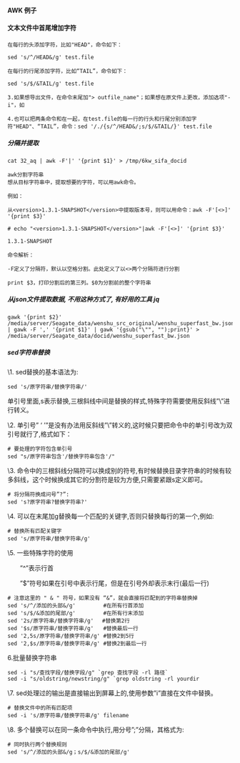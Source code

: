 #### AWK 例子

#### 文本文件中首尾增加字符
```
在每行的头添加字符，比如"HEAD"，命令如下：

sed 's/^/HEAD&/g' test.file

在每行的行尾添加字符，比如“TAIL”，命令如下：

sed 's/$/&TAIL/g' test.file

3.如果想导出文件，在命令末尾加"> outfile_name"；如果想在原文件上更改，添加选项"-i"，如

4.也可以把两条命令和在一起，在test.file的每一行的行头和行尾分别添加字符"HEAD"、“TAIL”，命令：sed '/./{s/^/HEAD&/;s/$/&TAIL/}' test.file
```

##### 分隔并提取
```shell
cat 32_aq | awk -F'|' '{print $1}' > /tmp/6kw_sifa_docid
```

```shell
awk分割字符串
想从目标字符串中，提取想要的字符，可以用awk命令。

例如：

从<version>1.3.1-SNAPSHOT</version>中提取版本号，则可以用命令：awk -F'[<>]' '{print $3}'

# echo "<version>1.3.1-SNAPSHOT</version>"|awk -F'[<>]' '{print $3}'

1.3.1-SNAPSHOT

命令解析：

-F定义了分隔符，默认以空格分割。此处定义了以<>两个分隔符进行分割

print $3，打印分割后的第三列。$0为分割前的整个字符串
```

##### 从json文件提取数据, 不用这种方式了, 有好用的工具 jq
```shell
gawk '{print $2}' /media/server/Seagate_data/wenshu_src_original/wenshu_superfast_bw.json | gawk -F ',' '{print $1}' | gawk '{gsub("\"", "");print}' > /media/server/Seagate_data/docid/wenshu_superfast_bw.json
```

##### sed字符串替换

\1. sed替换的基本语法为:

```
sed 's/原字符串/替换字符串/'
```

单引号里面,s表示替换,三根斜线中间是替换的样式,特殊字符需要使用反斜线”\”进行转义。

\2. 单引号” ‘ ’”是没有办法用反斜线”\”转义的,这时候只要把命令中的单引号改为双引号就行了,格式如下：

```
# 要处理的字符包含单引号
sed "s/原字符串包含'/替换字符串包含'/" 
```

\3. 命令中的三根斜线分隔符可以换成别的符号,有时候替换目录字符串的时候有较多斜线，这个时候换成其它的分割符是较为方便,只需要紧跟s定义即可。

```
# 将分隔符换成问号”?”:
sed 's?原字符串?替换字符串?'
```

\4. 可以在末尾加g替换每一个匹配的关键字,否则只替换每行的第一个,例如:

```
# 替换所有匹配关键字
sed 's/原字符串/替换字符串/g'
```

\5. 一些特殊字符的使用

　　”^”表示行首

　　”$”符号如果在引号中表示行尾，但是在引号外却表示末行(最后一行)

```
# 注意这里的 " & " 符号，如果没有 “&”，就会直接将匹配到的字符串替换掉
sed 's/^/添加的头部&/g' 　　　　 #在所有行首添加
sed 's/$/&添加的尾部/g' 　　　　 #在所有行末添加
sed '2s/原字符串/替换字符串/g'　 #替换第2行
sed '$s/原字符串/替换字符串/g'   #替换最后一行
sed '2,5s/原字符串/替换字符串/g' #替换2到5行
sed '2,$s/原字符串/替换字符串/g' #替换2到最后一行 
```

6.批量替换字符串

```
sed -i "s/查找字段/替换字段/g" `grep 查找字段 -rl 路径`
sed -i "s/oldstring/newstring/g" `grep oldstring -rl yourdir
```

 

\7. sed处理过的输出是直接输出到屏幕上的,使用参数”i”直接在文件中替换。

```
# 替换文件中的所有匹配项
sed -i 's/原字符串/替换字符串/g' filename
```

\8. 多个替换可以在同一条命令中执行,用分号”;”分隔，其格式为:

```
# 同时执行两个替换规则
sed 's/^/添加的头部&/g；s/$/&添加的尾部/g' 
```
